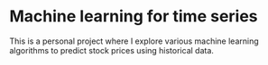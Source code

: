 # Machine learning for time series

This is a personal project where I explore various machine learning algorithms to predict stock prices using historical data.
